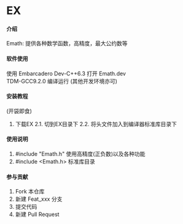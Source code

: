 # EX

#### 介绍
Emath: 提供各种数学函数，高精度，最大公约数等

#### 软件使用
使用 Embarcadero Dev-C++6.3 打开 Emath.dev  
TDM-GCC9.2.0 编译运行 (其他开发环境亦可)

#### 安装教程
(开袋即食)
1. 下载EX
2.1. 切到EX目录下
2.2. 将头文件加入到编译器标准库目录下

#### 使用说明

1.  #include "Emath.h" 使用高精度(正负数)以及各种功能
2.  #include <Emath.h> 标准库目录

#### 参与贡献

1.  Fork 本仓库
2.  新建 Feat_xxx 分支
3.  提交代码
4.  新建 Pull Request

